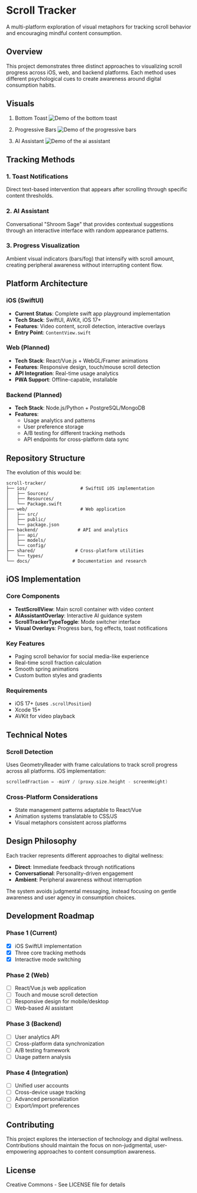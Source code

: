 # Scroll Tracker

A multi-platform exploration of visual metaphors for tracking scroll behavior and encouraging mindful content consumption.

## Overview

This project demonstrates three distinct approaches to visualizing scroll progress across iOS, web, and backend platforms. Each method uses different psychological cues to create awareness around digital consumption habits.

## Visuals

1. Bottom Toast 
![Demo of the bottom toast](demo_assets/bottom_toast_demo.gif)

2. Progressive Bars
![Demo of the progressive bars](demo_assets/bars_demo.gif)

3. AI Assistant 
![Demo of the ai assistant](demo_assets/ai_assistant_demo.gif)





## Tracking Methods

### 1. Toast Notifications
Direct text-based intervention that appears after scrolling through specific content thresholds.

### 2. AI Assistant
Conversational "Shroom Sage" that provides contextual suggestions through an interactive interface with random appearance patterns.

### 3. Progress Visualization  
Ambient visual indicators (bars/fog) that intensify with scroll amount, creating peripheral awareness without interrupting content flow.

## Platform Architecture

### iOS (SwiftUI)
- **Current Status**: Complete swift app playground implementation
- **Tech Stack**: SwiftUI, AVKit, iOS 17+
- **Features**: Video content, scroll detection, interactive overlays
- **Entry Point**: `ContentView.swift`

### Web (Planned)
- **Tech Stack**: React/Vue.js + WebGL/Framer animations
- **Features**: Responsive design, touch/mouse scroll detection
- **API Integration**: Real-time usage analytics
- **PWA Support**: Offline-capable, installable

### Backend (Planned)
- **Tech Stack**: Node.js/Python + PostgreSQL/MongoDB
- **Features**: 
  - Usage analytics and patterns
  - User preference storage
  - A/B testing for different tracking methods
  - API endpoints for cross-platform data sync

## Repository Structure
The evolution of this would be: 

```
scroll-tracker/
├── ios/                    # SwiftUI iOS implementation
│   ├── Sources/
│   ├── Resources/
│   └── Package.swift
├── web/                    # Web application
│   ├── src/
│   ├── public/
│   └── package.json
├── backend/               # API and analytics
│   ├── api/
│   ├── models/
│   └── config/
├── shared/               # Cross-platform utilities
│   └── types/
└── docs/                # Documentation and research
```

## iOS Implementation

### Core Components
- **TestScrollView**: Main scroll container with video content
- **AIAssistantOverlay**: Interactive AI guidance system
- **ScrollTrackerTypeToggle**: Mode switcher interface
- **Visual Overlays**: Progress bars, fog effects, toast notifications

### Key Features
- Paging scroll behavior for social media-like experience
- Real-time scroll fraction calculation
- Smooth spring animations
- Custom button styles and gradients

### Requirements
- iOS 17+ (uses `.scrollPosition`)
- Xcode 15+
- AVKit for video playback

## Technical Notes

### Scroll Detection
Uses GeometryReader with frame calculations to track scroll progress across all platforms. iOS implementation:

```swift
scrolledFraction = -minY / (proxy.size.height - screenHeight)
```

### Cross-Platform Considerations
- State management patterns adaptable to React/Vue
- Animation systems translatable to CSS/JS
- Visual metaphors consistent across platforms

## Design Philosophy

Each tracker represents different approaches to digital wellness:
- **Direct**: Immediate feedback through notifications
- **Conversational**: Personality-driven engagement
- **Ambient**: Peripheral awareness without interruption

The system avoids judgmental messaging, instead focusing on gentle awareness and user agency in consumption choices.

## Development Roadmap

### Phase 1 (Current)
- [x] iOS SwiftUI implementation
- [x] Three core tracking methods
- [x] Interactive mode switching

### Phase 2 (Web)
- [ ] React/Vue.js web application
- [ ] Touch and mouse scroll detection
- [ ] Responsive design for mobile/desktop
- [ ] Web-based AI assistant

### Phase 3 (Backend)
- [ ] User analytics API
- [ ] Cross-platform data synchronization
- [ ] A/B testing framework
- [ ] Usage pattern analysis

### Phase 4 (Integration)
- [ ] Unified user accounts
- [ ] Cross-device usage tracking
- [ ] Advanced personalization
- [ ] Export/import preferences

## Contributing

This project explores the intersection of technology and digital wellness. Contributions should maintain the focus on non-judgmental, user-empowering approaches to content consumption awareness.

## License

Creative Commons - See LICENSE file for details
